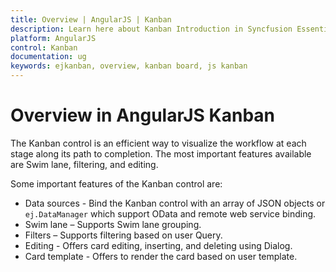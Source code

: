 ```yaml
---
title: Overview	| AngularJS | Kanban
description: Learn here about Kanban Introduction in Syncfusion Essential AngularJS Kanban Control, its elements, and more.
platform: AngularJS
control: Kanban
documentation: ug
keywords: ejkanban, overview, kanban board, js kanban 
---
```


# Overview in AngularJS Kanban

The Kanban control is an efficient way to visualize the workflow at each stage along its path to completion. The most important features available are Swim lane, filtering, and editing.

Some important features of the Kanban control are:

*	Data sources - Bind the Kanban control with an array of JSON objects or `ej.DataManager` which support OData and remote web service binding.
*	Swim lane – Supports Swim lane grouping.
*   Filters – Supports filtering based on user Query.
*	Editing - Offers card editing, inserting, and deleting using Dialog.
*	Card template - Offers to render the card based on user template.




